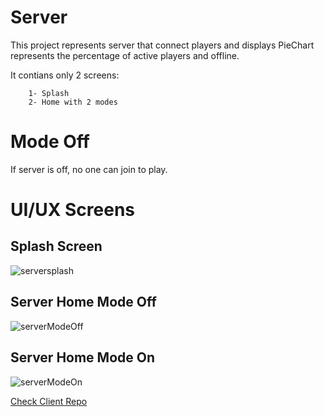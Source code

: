 # Server
This project represents server that connect players and displays PieChart represents the percentage of active players and offline.

It contians only 2 screens: 

        1- Splash 
        2- Home with 2 modes


# Mode Off
If server is off, no one can join to play.


# UI/UX Screens 

## Splash Screen
![serversplash](https://user-images.githubusercontent.com/53160167/209481795-3bc9997c-42d3-435e-9f10-61b75e3a55ea.PNG)

## Server Home Mode Off
![serverModeOff](https://user-images.githubusercontent.com/53160167/209481821-ec1fa125-606f-4310-9bc7-d119ea849450.PNG)

## Server Home Mode On
![serverModeOn](https://user-images.githubusercontent.com/53160167/209481830-861080e4-a202-409e-8cf8-913923716f48.PNG)



[Check Client Repo](https://github.com/alaagawish/iti---intake43--Tic-Tac-Toe)
